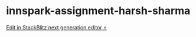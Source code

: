 # innspark-assignment-harsh-sharma

[Edit in StackBlitz next generation editor ⚡️](https://stackblitz.com/~/github.com/harshsharma420/innspark-assignment-harsh-sharma)